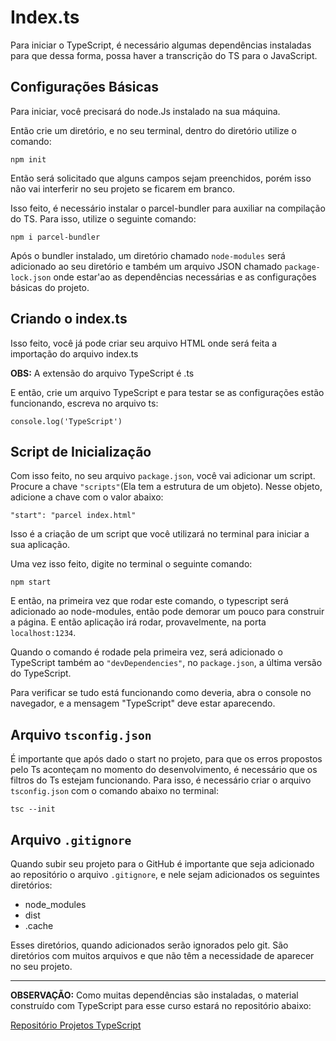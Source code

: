 # Index.ts

Para iniciar o TypeScript, é necessário algumas dependências instaladas para que dessa forma, possa haver a transcrição do TS para o JavaScript.

## Configurações Básicas

Para iniciar, você precisará do node.Js instalado na sua máquina.

Então crie um diretório, e no seu terminal, dentro do diretório utilize o comando:

```
npm init
```

Então será solicitado que alguns campos sejam preenchidos, porém isso não vai interferir no seu projeto se ficarem em branco.

Isso feito, é necessário instalar o parcel-bundler para auxiliar na compilação do TS. Para isso, utilize o seguinte comando:

```
npm i parcel-bundler
```

Após o bundler instalado, um diretório chamado ```node-modules``` será adicionado ao seu diretório e também um arquivo JSON chamado ```package-lock.json``` onde estar'ao as dependências necessárias e as configurações básicas do projeto.

## Criando o index.ts

Isso feito, você já pode criar seu arquivo HTML onde será feita a importação do arquivo index.ts

**OBS:** A extensão do arquivo TypeScript é .ts

E então, crie um arquivo TypeScript e para testar se as configurações estão funcionando, escreva no arquivo ts:

```
console.log('TypeScript')
```

## Script de Inicialização

Com isso feito, no seu arquivo ```package.json```, você vai adicionar um script. Procure a chave ```"scripts"```(Ela tem a estrutura de um objeto).
Nesse objeto, adicione a chave com o valor abaixo:

```
"start": "parcel index.html"
```

Isso é a criação de um script que você utilizará no terminal para iniciar a sua aplicação.

Uma vez isso feito, digite no terminal o seguinte comando:

```
npm start
```

E então, na primeira vez que rodar este comando, o typescript será adicionado ao node-modules, então pode demorar um pouco para construir a página. E então aplicação irá rodar, provavelmente, na porta ```localhost:1234```.

Quando o comando é rodade pela primeira vez, será adicionado o TypeScript também ao ```"devDependencies"```, no ```package.json```, a última versão do TypeScript.

Para verificar se tudo está funcionando como deveria, abra o console no navegador, e a mensagem "TypeScript" deve estar aparecendo.

## Arquivo ```tsconfig.json```

É importante que após dado o start no projeto, para que os erros propostos pelo Ts aconteçam no momento do desenvolvimento, é necessário que os filtros do Ts estejam funcionando.
Para isso, é necessário criar o arquivo ```tsconfig.json``` com o comando abaixo no terminal:

```
tsc --init
```

## Arquivo ```.gitignore```

Quando subir seu projeto para o GitHub é importante que seja adicionado ao repositório o arquivo ```.gitignore```, e nele sejam adicionados os seguintes diretórios:
 - node_modules
 - dist
 - .cache

Esses diretórios, quando adicionados serão ignorados pelo git. São diretórios com muitos arquivos e que não têm a necessidade de aparecer no seu projeto.

-------------------
**OBSERVAÇÃO:** Como muitas dependências são instaladas, o material construído com TypeScript para esse curso estará no repositório abaixo:

[Repositório Projetos TypeScript](https://github.com/tarikochuery/DIO-TypeScript)